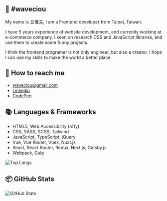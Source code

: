 ## 👀 #waveciou

My name is 丘惟夫, I am a Frontend developer from Taipei, Taiwan.

I have 5 years experience of website development, and currently working at e-commerce company. I keen on research CSS and JavaScript libraries, and use them to create some funny projects.

I think the frontend programer is not only engineer, but also a creator. I hope I can use my skills to make the world a better place.

## 🔗 How to reach me

- waveciou@gmail.com
- [Linkedin](https://www.linkedin.com/in/waveciou/)
- [CodePen](https://codepen.io/waveciou)

## 📚 Languages & Frameworks

- HTML5, Web Accessibility (a11y)
- CSS, SASS, SCSS, Tailwind
- JavaScript, TypeScript, jQuery
- Vue, Vue Router, Vuex, Nuxt.js
- React, React Router, Redux, Next.js, Gatsby.js
- Webpack, Gulp

![Top Langs](https://github-readme-stats.vercel.app/api/top-langs/?username=waveciou&theme=dark&title_color=FFFFFF)

## 📦 GitHub Stats

![GitHub Stats](https://github-readme-stats.vercel.app/api?username=waveciou&theme=dark&show_icons=true&icon_color=FFAA30&title_color=B0C4DE&text_color=FFFFFF&count_private=true)
